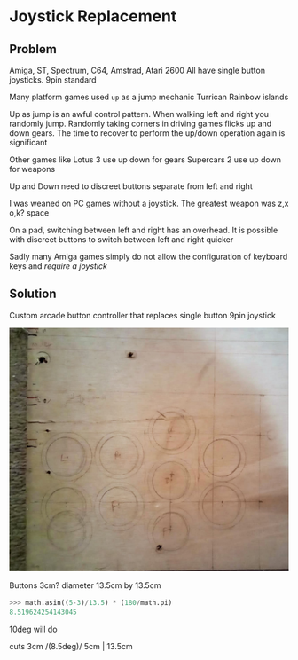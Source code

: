 Joystick Replacement
====================

Problem
-------

Amiga, ST, Spectrum, C64, Amstrad, Atari 2600
All have single button joysticks.
9pin standard

Many platform games used `up` as a jump mechanic
Turrican
Rainbow islands

Up as jump is an awful control pattern. When walking left and right you randomly jump. Randomly taking corners in driving games flicks up and down gears. The time to recover to perform the up/down operation again is significant

Other games like 
Lotus 3 use up down for gears
Supercars 2 use up down for weapons

Up and Down need to discreet buttons separate from left and right

I was weaned on PC games without a joystick. The greatest weapon was z,x o,k? space

On a pad, switching between left and right has an overhead.
It is possible with discreet buttons to switch between left and right quicker

Sadly many Amiga games simply do not allow the configuration of keyboard keys and _require a joystick_


Solution
--------

Custom arcade button controller that replaces single button 9pin joystick

![Plywood markings](./images/IMG_20211019_192852_4.jpg)

Buttons 3cm? diameter
13.5cm by 13.5cm

```python
>>> math.asin((5-3)/13.5) * (180/math.pi)
8.519624254143045
```
10deg will do

cuts
3cm /(8.5deg)/ 5cm | 13.5cm
